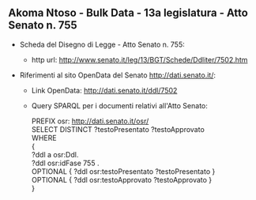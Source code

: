## Akoma Ntoso - Bulk Data - 13a legislatura - Atto Senato n. 755 ##

* Scheda del Disegno di Legge - Atto Senato n. 755:
	* http url: http://www.senato.it/leg/13/BGT/Schede/Ddliter/7502.htm

* Riferimenti al sito OpenData del Senato http://dati.senato.it/:
	* Link OpenData: http://dati.senato.it/ddl/7502
	* Query SPARQL per i documenti relativi all'Atto Senato:

        PREFIX osr: <http://dati.senato.it/osr/>  
		SELECT DISTINCT ?testoPresentato ?testoApprovato  
		WHERE  
		{  
		    ?ddl a osr:Ddl.  
		    ?ddl osr:idFase 755 .  
		    OPTIONAL { ?ddl osr:testoPresentato ?testoPresentato }  
		    OPTIONAL { ?ddl osr:testoApprovato ?testoApprovato }  
		}
		
